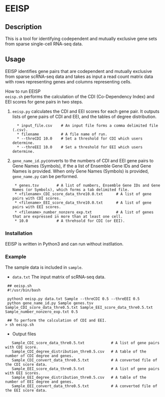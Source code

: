 # EEISP

## Description
This is a tool for identifying codependent and mutually exclusive gene sets from sparse single-cell 
RNA-seq data. 


## Usage
EEISP identifies gene pairs that are codependent and mutually exclusive from sparse 
scRNA-seq data and takes as input a read count matrix data with rows representing genes and 
columns representing cells.  

How to run EEISP  
`eeisp.sh` performs the calculation of the CDI (Co-Dependency Index) and EEI scores for gene pairs in two steps.  
   1.  `eeisp.py` calculates the CDI and EEI scores for each gene pair. It outputs lists of gene pairs of CDI and EEI, and the tables of degree distribution.    
       ```
         * input_file.csv    # An input file forms a comma delimited file (.csv).
         * filename          # A file name of run.
         * --threCDI 10.0    # Set a threshold for CDI which users determine.
         * --threEEI 10.0    # Set a threshold for EEI which users determine.
       ```  
   2.  `gene_name_id.py`converts to the numbers of CDI and EEI gene pairs to Gene Names (Symbols), if the a list of Ensemble Gene IDs 
        and Gene Names is provided. When only Gene Names (Symbols) is provided, `gene_name.py` can be performed.  
        ```
         * genes.tsv        # A list of numbers, Ensemble Gene IDs and Gene Names (or Symbols), which forms a tab delimited file. 
         * <filename>_CDI_score_data_thre10.0.txt      # A list of gene pairs with CDI scores.  
         * <filename>_EEI_score_data_thre10.0.txt      # A list of gene pairs with EEI scores. 
         * <filename>_number_nonzero_exp.txt      　　　# A list of genes that are expressed in more than at least one cell.
         * 10.0             # A threhsold for CDI (or EEI).
       ```
### Installation
EEISP is written in Python3 and can run without instllation.  


### Example
The sample data is included in `sample`. 
   * `data.txt` The input matrix of scRNA-seq data.
```
 ## eeisp.sh
 #!/usr/bin/bash

 python3 eeisp.py data.txt Sample --threCDI 0.5 --threEEI 0.5
 python gene_name_id.py Sample genes.tsv Sample_CDI_score_data_thre0.5.txt Sample_EEI_score_data_thre0.5.txt Sample_number_nonzero_exp.txt 0.5
```
```
 ## To perform the calculation of CDI and EEI. 
> sh eeisp.sh 
```
  * Output files  
```
   Sample_CDI_score_data_thre0.5.txt            # A list of gene pairs with CDI score.  
   Sample_CDI_degree_distribution_thre0.5.csv   # A table of the number of CDI degree and genes.  
   Sample_CDI_convert_data_thre0.5.txt          # A converted file of the CDI score data.  
   Sample_EEI_score_data_thre0.5.txt            # A list of gene pairs with EEI scores.  
   Sample_EEI_degree_distribution_thre0.5.csv   # A table of the number of EEI degree and genes.   
   Sample_EEI_convert_data_thre0.5.txt          # A converted file of the EEI score data.  
```
<!--###
Option
* eeisp.py
  * input_file.csv    # An input file forms a comma delimited file (.csv).
  * filename          # A file name of run.
  * --threCDI 10.0    # Set a threshold for CDI which users determine.
  * --threEEI 10.0    # Set a threshold for EEI which users determine.
 
* gene_name_id.py 
  * genes.tsv        # A list of numbers, Ensemble Gene IDs and Gene Names (or Symbols), which forms a tab delimited file. 
  * <filename>_CDI_score_data_thre10.0.txt      # A list of gene pairs with CDI scores.  
  * <filename>_EEI_score_data_thre10.0.txt      # A list of gene pairs with EEI scores. 
  * <filename>_number_nonzero_exp.txt      　　　# A list of genes that are expressed in more than at least one cell.
  * 10.0             # A threhsold for CDI (or EEI).

 ```--->
<!--### Reference)
[]([1] S. Mohammadi, J. D. Velderrain, M. Kellis and A. Grama, "DECODE-ing sparsity patterns in single-cell RNA-seq", bioRxiv, 2018.--->
